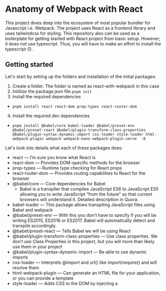 # Anatomy of Webpack with React
This project dives deep into the ecosystem of most popular bundler for Javascript i.e. Webpack. The project uses React as a frontend library and uses tailwindcss for styling. 
This repository also can be used as a boilerplate for getting started with React project from basic setup. However, it does not use typescript. Thus, you will have to make an effort
to install the typescript 🙃.

## Getting started
Let's start by setting up the folders and installation of the initial packages:

1. Create a folder. The folder is named as react-with-webpack in this case
2. Initilize the package.json file  `pnpm init`
3. Install the required dependencies 
  - `pnpm install react react-dom prop-types react-router-dom`
4. Install the required dev dependencies
  - `pnpm install @babel/core babel-loader @babel/preset-env @babel/preset-react @babel/plugin-transform-class-properties @babel/plugin-syntax-dynamic-import css-loader style-loader html-webpack-plugin webpack webpack-nano webpack-plugin-serve  -D`

  Let's look into details what each of these packages does:
  * react — I’m sure you know what React is
  * react-dom — Provides DOM-specific methods for the browser
  * prop-types — Runtime type checking for React props
  * react-router-dom — Provides routing capabilities to React for the browser
  * @babel/core — Core dependencies for Babel
    - Babel is a transpiler that compiles JavaScript ES6 to JavaScript ES5 allowing you to write JavaScript “from the future” so that current browsers will understand it. Detailed description in Quora.
  * babel-loader — This package allows transpiling JavaScript files using Babel and webpack
  * @babel/preset-env — With this you don’t have to specify if you will be writing ES2015, ES2016 or ES2017. Babel will automatically detect and transpile accordingly.
  * @babel/preset-react — Tells Babel we will be using React
  * @babel/plugin-transform-class-properties — Use class properties. We don’t use Class Properties in this project, but you will more than likely use them in your project
  * @babel/plugin-syntax-dynamic-import — Be able to use dynamic imports
  * css-loader — Interprets @import and url() like import/require() and will resolve them
  * html-webpack-plugin — Can generate an HTML file for your application, or you can provide a template
  * style-loader — Adds CSS to the DOM by injecting a <style> tag
  * webpack — Module bundler
  * webpack-nano — Webpack CLI
  * webpack-plugin-serve — Provides a development server for your application

5. Setting up Babel
 - Create a file in the root of the project, and name it as ***.babelrc***
 - paste this piece of code inside the file
  `
    {
      "presets": [
        "@babel/preset-env",
        "@babel/preset-react"
      ],
      "plugins": [
        "@babel/plugin-syntax-dynamic-import",
        "@bable/plugin-transform-class-properties"
      ]
    }
  `
  This tells Babel to use the presets (plugins) we previously installed. Later when we call babel-loader from Webpack, this is where it will look to know what to do.

6. Setting up Webpack
 - Create a file inside *src* folder named as ***index.js***
 - Create another file in the root of the project, and name it as ***webpack.config.js***
 - paste this piece of code inside the file
  ```
    const HtmlWebpackPlugin = require('html-webpack-plugin');
    const { WebpackPluginServe } = require('webpack-plugin-serve');

    const port = process.env.PORT || 3000;

    module.exports = {
      mode: 'development',
      entry: ['./src/index.js', 'webpack-plugin-serve/client'],
      output: {
        filename: 'bundle.[fullhash].js',
      },
      devtool: 'inline-source-map',
      module: {
        rules: [
          {
            test: /\.(js)$/,
            exclude: /node_modules/,
            use: ['babel-loader'],
          },
          {
            test: /\.css$/,
            use: [
              {
                loader: 'style-loader',
                options: {
                  esModule: true,
                },
              },
              {
                loader: 'css-loader',
                options: {
                  esModule: true,
                  modules: {
                    mode: 'local',
                    exportLocalsConvention: 'camelCaseOnly',
                    namedExport: true,
                  },
                },
              },
            ],
          },
        ],
      },
      plugins: [
        new HtmlWebpackPlugin({
          template: 'public/index.html',
          favicon: 'public/favicon.ico',
        }),
        new WebpackPluginServe({
          host: 'localhost',
          port: port,
          historyFallback: true,
          open: true,
          liveReload: false,
          hmr: true,
          static: './dist',
        }),
      ],
      watch: true,
    };
  ``

7. Creating the React App
  - Create a 'public' directory move into it and also create an index.html file. 
  - Also, add favicon.ico file here
  - Open the index.html file and copy the following:
    ```
      <!DOCTYPE html>
      <html lang="en">

      <head>
        <meta charset="UTF-8">
        <meta name="viewport" content="width=device-width, initial-scale=1.0">
        <meta http-equiv="X-UA-Compatible" content="ie=edge">
        <link async rel="stylesheet" href="//cdn.jsdelivr.net/npm/semantic-ui@2.4.2/dist/semantic.min.css" />
        <title>webpack-for-react</title>
      </head>

      <body>
        <div id="root"></div>
      </body>

      </html>
    ``` 
  - Now, inside your src/index.js file, copy the following:
  `
    import React from 'react';
    import { createRoot } from 'react-dom/client';
    import App from './components/App';

    createRoot(document.getElementById('root')).render(<App />);
  `
  - Create a 'components' folder & create files: App.js, Layout.js, Layout.css, Home.js, DynamicPage.js, NoMatch.js
  - Open App.js and copy the following:
  `
    import React from 'react';
    import { Routes, BrowserRouter as Router, Route } from 'react-router-dom';

    import Home from './Home';
    import DynamicPage from './DynamicPage';
    import NoMatch from './NoMatch';

    const App = () => {
      return (
        <Router>
          <div>
            <Routes>
              <Route exact path="/" element={<Home />} />
              <Route exact path="/dynamic" element={<DynamicPage />} />
              <Route element={<NoMatch />} />
            </Routes>
          </div>
        </Router>
      );
    };

    export default App;
  `
  - Open Layout.css and copy the following:
  `
    .pull-right {
      display: flex;
      justify-content: flex-end;
    }
    .h1 {
      margin-top: 10px !important;
      margin-bottom: 20px !important;
    }
  `
  -  Open Layout.js and copy the following:
  `
    import React from 'react';
    import { Link } from 'react-router-dom';

    import { pullRight, h1 } from './layout.css';

    const Layout = ({ children }) => {
      return (
        <div >
          <Link to="/">
            <h1 as="h1" className={h1}>
              webpack-for-react
            </h1>
          </Link>
          {children}
          <br />
          <p className={pullRight}>
            Made with love by Roshan Pratap Katel
          </p>
        </div>
      );
    };

    export default Layout;
  `
  - Open Home.js and copy the following:
  `
    import React from 'react';
    import { Link } from 'react-router-dom';

    import Layout from './Layout';

    const Home = () => {
      return (
        <div>
          <p>Hello World of React and Webpack!</p>
          <p>
            <Link to="/dynamic">Navigate to Dynamic Page</Link>
          </p>
        </div>
      );
    };

    export default Home;
  `
  - open DynamicPage.js and copy the following:
  `
    import React from 'react';
    import Layout from './Layout';

    const DynamicPage = () => {
      return (
        <Layout>
          <h2>Dynamic Page</h2>
          <p>This page was loaded asynchronously!!!</p>
        </Layout>
      );
    };

    export default DynamicPage;
  `

## Setting up Fast Refresh

- From the root directory run the following command
  `pnpm install @pmmmwh/react-refresh-webpack-plugin react-refresh -D`
  Here, 
  @pmmmwh/react-refresh-webpack-plugin - Webpack plugin to enable 'Fast Refresh'
  @react-refresh - Implements the wiring necessary to integrate Fast Refresh

- Open webpack.config.js and add the following code 


  